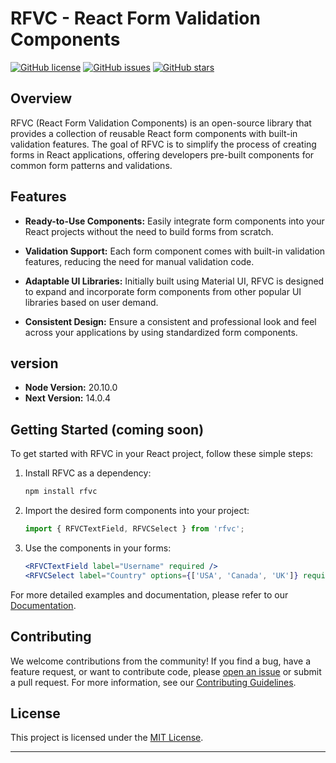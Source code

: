 # RFVC - React Form Validation Components

[![GitHub license](https://img.shields.io/github/license/yourusername/RFVC)](https://github.com/yourusername/RFVC/blob/main/LICENSE)
[![GitHub issues](https://img.shields.io/github/issues/yourusername/RFVC)](https://github.com/yourusername/RFVC/issues](https://github.com/Abhi-paul16/React-Form-Val-Components-RFVC-/issues))
[![GitHub stars](https://img.shields.io/github/stars/yourusername/RFVC)](https://github.com/Abhi-paul16/React-Form-Val-Components-RFVC-/stargazers)

## Overview

RFVC (React Form Validation Components) is an open-source library that provides a collection of reusable React form components with built-in validation features. The goal of RFVC is to simplify the process of creating forms in React applications, offering developers pre-built components for common form patterns and validations.

## Features

- **Ready-to-Use Components:** Easily integrate form components into your React projects without the need to build forms from scratch.

- **Validation Support:** Each form component comes with built-in validation features, reducing the need for manual validation code.

- **Adaptable UI Libraries:** Initially built using Material UI, RFVC is designed to expand and incorporate form components from other popular UI libraries based on user demand.

- **Consistent Design:** Ensure a consistent and professional look and feel across your applications by using standardized form components.

## version

- **Node Version:** 20.10.0
- **Next Version:** 14.0.4


## Getting Started (coming soon)

To get started with RFVC in your React project, follow these simple steps:

1. Install RFVC as a dependency:

   ```bash
   npm install rfvc
   ```

2. Import the desired form components into your project:

   ```jsx
   import { RFVCTextField, RFVCSelect } from 'rfvc';
   ```

3. Use the components in your forms:

   ```jsx
   <RFVCTextField label="Username" required />
   <RFVCSelect label="Country" options={['USA', 'Canada', 'UK']} required />
   ```

For more detailed examples and documentation, please refer to our [Documentation](docs/README.md).

## Contributing

We welcome contributions from the community! If you find a bug, have a feature request, or want to contribute code, please [open an issue](https://github.com/yourusername/RFVC/issues) or submit a pull request. For more information, see our [Contributing Guidelines](CONTRIBUTING.md).

## License

This project is licensed under the [MIT License](LICENSE).

---
